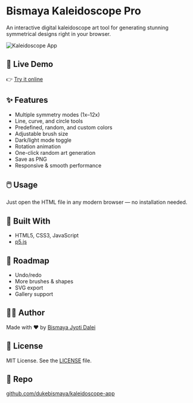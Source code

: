 # Bismaya Kaleidoscope Pro

An interactive digital kaleidoscope art tool for generating stunning symmetrical designs right in your browser.

![Kaleidoscope App](https://raw.githubusercontent.com/dukebismaya/kaleidoscope-app/main/screenshot.png)

## 🚀 Live Demo  
👉 [Try it online](https://dukebismaya.github.io/kaleidoscope-app/)

## ✨ Features
- Multiple symmetry modes (1x–12x)
- Line, curve, and circle tools
- Predefined, random, and custom colors
- Adjustable brush size
- Dark/light mode toggle
- Rotation animation
- One-click random art generation
- Save as PNG
- Responsive & smooth performance

## 🖱️ Usage
Just open the HTML file in any modern browser — no installation needed.

## 🔧 Built With
- HTML5, CSS3, JavaScript
- [p5.js](https://p5js.org/)

## 📌 Roadmap
- Undo/redo  
- More brushes & shapes  
- SVG export  
- Gallery support  

## 🧑‍🎨 Author
Made with ♥ by [Bismaya Jyoti Dalei](https://github.com/dukebismaya)

## 📄 License
MIT License. See the [LICENSE](LICENSE) file.

## 📂 Repo
[github.com/dukebismaya/kaleidoscope-app](https://github.com/dukebismaya/kaleidoscope-app)
